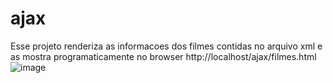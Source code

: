 # ajax
Esse projeto renderiza as informacoes dos filmes contidas no arquivo xml e as mostra programaticamente no browser 
http://localhost/ajax/filmes.html
![image](https://user-images.githubusercontent.com/74381457/225672208-12e6c212-6659-46d0-8e7c-447884a315bf.png)
